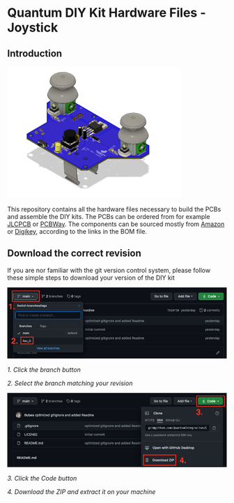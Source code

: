 # Quantum DIY Kit Hardware Files - Joystick
## Introduction

<img src="assembled.png" alt="alt text" width="400"/>

This repository contains all the hardware files necessary to build the PCBs and assemble the DIY kits. The PCBs can be ordered from for example [JLCPCB](https://jlcpcb.com/) or [PCBWay](https://www.pcbway.com/). The components can be sourced mostly from [Amazon](https://amazon.com/) or [Digikey](https://digikey.com/), according to the links in the BOM file.

## Download the correct revision

If you are nor familiar with the git version control system, please follow these simple steps to download your version of the DIY kit

![alt text](README-asset-1.png)

<em>1. Click the branch button</em>

<em>2. Select the branch matching your revision</em>

![alt text](README-asset-2.png)

<em>3. Click the Code button</em>

<em>4. Download the ZIP and extract it on your machine</em>
